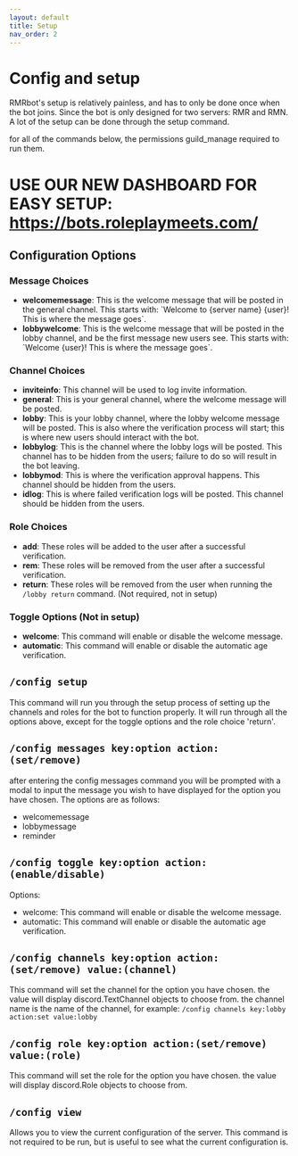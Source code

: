 ```yaml
---
layout: default
title: Setup
nav_order: 2
---
```


<h1>Config and setup</h1>

RMRbot's setup is relatively painless, and has to only be done once when the bot joins. Since the bot is only
designed for two servers: RMR and RMN. A lot of the setup can be done through the setup command.

for all of the commands below, the permissions guild_manage required to run them.

# USE OUR NEW DASHBOARD FOR EASY SETUP: https://bots.roleplaymeets.com/

## Configuration Options

### Message Choices

- **welcomemessage**: This is the welcome message that will be posted in the general channel. This starts with:
  \`Welcome to {server name} {user}! This is where the message goes\`.
- **lobbywelcome**: This is the welcome message that will be posted in the lobby channel, and be the first message new
  users see. This starts with: \`Welcome {user}! This is where the message goes\`.

### Channel Choices

- **inviteinfo**: This channel will be used to log invite information.
- **general**: This is your general channel, where the welcome message will be posted.
- **lobby**: This is your lobby channel, where the lobby welcome message will be posted. This is also where the
  verification process will start; this is where new users should interact with the bot.
- **lobbylog**: This is the channel where the lobby logs will be posted. This channel has to be hidden from the users;
  failure to do so will result in the bot leaving.
- **lobbymod**: This is where the verification approval happens. This channel should be hidden from the users.
- **idlog**: This is where failed verification logs will be posted. This channel should be hidden from the users.

### Role Choices

- **add**: These roles will be added to the user after a successful verification.
- **rem**: These roles will be removed from the user after a successful verification.
- **return**: These roles will be removed from the user when running the `/lobby return` command. (Not required, not in setup)

### Toggle Options (Not in setup)

- **welcome**: This command will enable or disable the welcome message.
- **automatic**: This command will enable or disable the automatic age verification.


## `/config setup`

This command will run you through the setup process of setting up the channels and roles for the bot to function
properly. It will run through all the options above, except for the toggle options and the role choice 'return'.

## `/config messages key:option action:(set/remove) `

after entering the config messages command you will be prompted with a modal to input the message you wish to have
displayed for the option you have chosen. The options are as follows:

* welcomemessage
* lobbymessage
* reminder

## `/config toggle key:option action:(enable/disable)`

Options:

* welcome: This command will enable or disable the welcome message.
* automatic: This command will enable or disable the automatic age verification.

## `/config channels key:option action:(set/remove) value:(channel)`

This command will set the channel for the option you have chosen. the value will display discord.TextChannel objects to
choose from. the channel name is the name of the channel, for
example: `/config channels key:lobby action:set value:lobby`

## `/config role key:option action:(set/remove) value:(role)`

This command will set the role for the option you have chosen. the value will display discord.Role objects to choose
from.

## `/config view`

Allows you to view the current configuration of the server. This command is not required to be run, but is useful to see
what the current configuration is.



